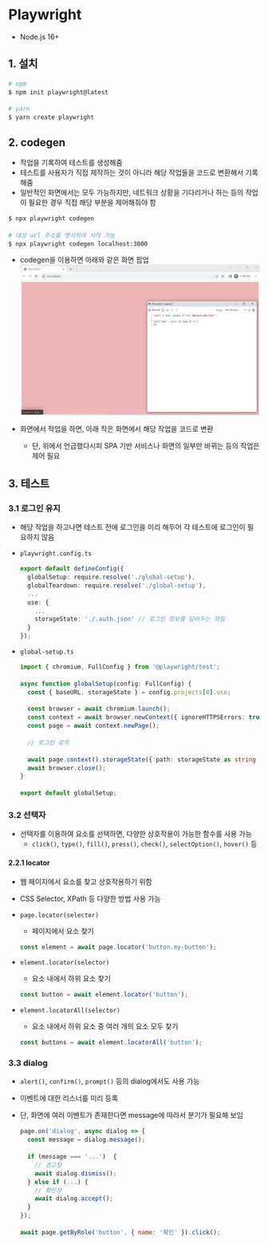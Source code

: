 # Playwright

- Node.js 16+

## 1. 설치

```bash
# npm
$ npm init playwright@latest

# yarn
$ yarn create playwright
```


## 2. codegen

- 작업을 기록하여 테스트를 생성해줌
- 테스트를 사용자가 직접 제작하는 것이 아니라 해당 작업들을 코드로 변환해서 기록해줌
- 일반적인 화면에서는 모두 가능하지만, 네트워크 상황을 기다리거나 하는 등의 작업이 필요한 경우 직접 해당 부분을 제어해줘야 함

```bash
$ npx playwright codegen

# 대상 url 주소를 명시하여 시작 가능
$ npx playwright codegen localhost:3000
```

- codegen을 이용하면 아래와 같은 화면 팝업
  ![codegen](../../asset/codegen_1.JPG)

- 화면에서 작업을 하면, 아래 작은 화면에서 해당 작업을 코드로 변환
  - 단, 위에서 언급했다시피 SPA 기반 서비스나 화면의 일부만 바뀌는 등의 작업은 제어 필요

## 3. 테스트

### 3.1 로그인 유지

- 해당 작업을 하고나면 테스트 전에 로그인을 미리 해두어 각 테스트에 로그인이 필요하지 않음

- `playwright.config.ts`

  ```typescript
  export default defineConfig({
    globalSetup: require.resolve('./global-setup'),
    globalTeardown: require.resolve('./global-setup'),
    ...
    use: {
      ...
      storageState: './.auth.json' // 로그인 정보를 담아두는 파일
    }
  });
  ```

- `global-setup.ts`

  ```typescript
  import { chromium, FullConfig } from '@playwright/test';

  async function globalSetup(config: FullConfig) {
    const { baseURL, storageState } = config.projects[0].use;

    const browser = await chromium.launch();
    const context = await browser.newContext({ ignoreHTTPSErrors: true });
    const page = await context.newPage();

    // 로그인 로직

    await page.context().storageState({ path: storageState as string });
    await browser.close();
  }

  export default globalSetup;
  ```

### 3.2 선택자
- 선택자를 이용하여 요소를 선택하면, 다양한 상호작용이 가능한 함수를 사용 가능
  - `click()`, `type()`, `fill()`, `press()`, `check()`, `selectOption()`, `hover()` 등
#### 2.2.1 locator

- 웹 페이지에서 요소를 찾고 상호작용하기 위함
- CSS Selector, XPath 등 다양한 방법 사용 가능

- `page.locator(selector)`
  - 페이지에서 요소 찾기
  ```javascript
  const element = await page.locator('button.my-button');
  ```

- `element.locator(selector)`
  - 요소 내에서 하위 요소 찾기
  ```javascript
  const button = await element.locator('button');
  ```

- `element.locatorAll(selector)`
  - 요소 내에서 하위 요소 중 여러 개의 요소 모두 찾기
  ```javascript
  const buttons = await element.locatorAll('button');
  ```

### 3.3 dialog

- `alert()`, `confirm()`, `prompt()` 등의 dialog에서도 사용 가능
- 이벤트에 대한 리스너를 미리 등록
- 단, 화면에 여러 이벤트가 존재한다면 message에 따라서 분기가 필요해 보임

  ```javascript
  page.on('dialog', async dialog => {
    const message = dialog.message();

    if (message === '...')  {
      // 경고창
      await dialog.dismiss();
    } else if (...) {
      // 확인창
      await dialog.accept();
    }
  });

  await page.getByRole('button', { name: '확인' }).click();
  ```
